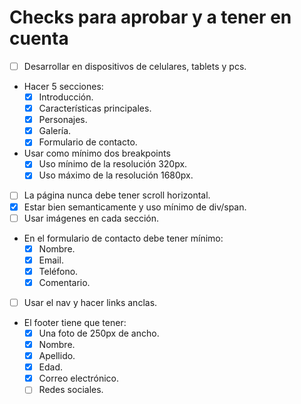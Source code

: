 # Checks para aprobar y a tener en cuenta
- [ ] Desarrollar en dispositivos de celulares, tablets y pcs.
- Hacer 5 secciones:
	- [x] Introducción.
	- [x] Características principales.
	- [x] Personajes.
	- [x] Galería.
	- [x] Formulario de contacto.
- Usar como mínimo dos breakpoints
	- [x] Uso mínimo de la resolución 320px.
	- [x] Uso máximo de la resolución 1680px.
- [ ] La página nunca debe tener scroll horizontal.
- [x] Estar bien semanticamente y uso mínimo de div/span.
- [ ] Usar imágenes en cada sección.
- En el formulario de contacto debe tener mínimo:
	- [x] Nombre.
	- [x] Email.
	- [x] Teléfono.
	- [x] Comentario.
- [ ] Usar el nav y hacer links anclas.
- El footer tiene que tener:
	- [x] Una foto de 250px de ancho.
	- [x] Nombre.
	- [x] Apellido.
	- [x] Edad.
	- [x] Correo electrónico.
	- [ ] Redes sociales.